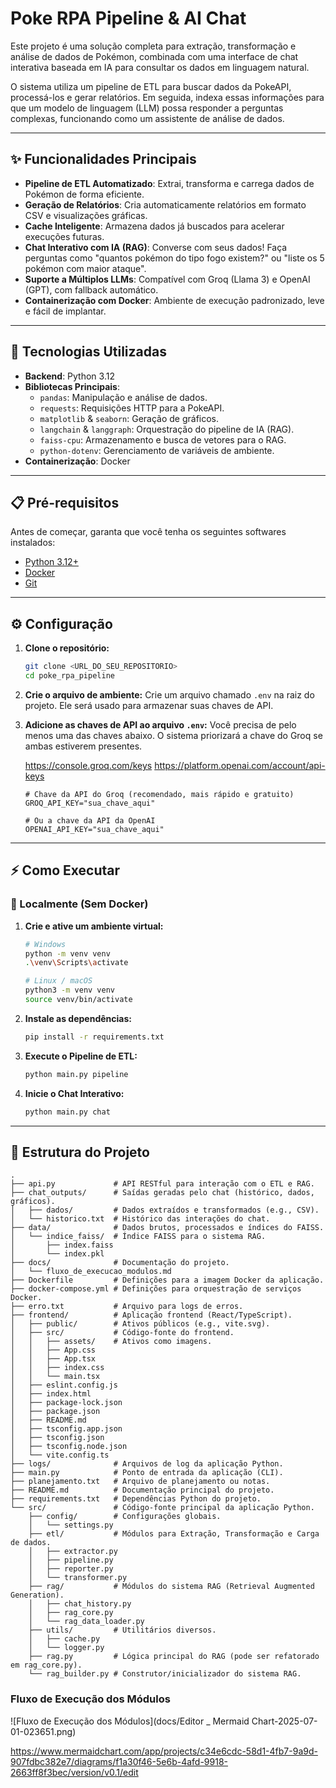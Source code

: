 # Poke RPA Pipeline & AI Chat

Este projeto é uma solução completa para extração, transformação e análise de dados de Pokémon, combinada com uma interface de chat interativa baseada em IA para consultar os dados em linguagem natural.

O sistema utiliza um pipeline de ETL para buscar dados da PokeAPI, processá-los e gerar relatórios. Em seguida, indexa essas informações para que um modelo de linguagem (LLM) possa responder a perguntas complexas, funcionando como um assistente de análise de dados.

---

## ✨ Funcionalidades Principais

- **Pipeline de ETL Automatizado**: Extrai, transforma e carrega dados de Pokémon de forma eficiente.
- **Geração de Relatórios**: Cria automaticamente relatórios em formato CSV e visualizações gráficas.
- **Cache Inteligente**: Armazena dados já buscados para acelerar execuções futuras.
- **Chat Interativo com IA (RAG)**: Converse com seus dados! Faça perguntas como "quantos pokémon do tipo fogo existem?" ou "liste os 5 pokémon com maior ataque".
- **Suporte a Múltiplos LLMs**: Compatível com Groq (Llama 3) e OpenAI (GPT), com fallback automático.
- **Containerização com Docker**: Ambiente de execução padronizado, leve e fácil de implantar.

---

## 🚀 Tecnologias Utilizadas

- **Backend**: Python 3.12
- **Bibliotecas Principais**:
  - `pandas`: Manipulação e análise de dados.
  - `requests`: Requisições HTTP para a PokeAPI.
  - `matplotlib` & `seaborn`: Geração de gráficos.
  - `langchain` & `langgraph`: Orquestração do pipeline de IA (RAG).
  - `faiss-cpu`: Armazenamento e busca de vetores para o RAG.
  - `python-dotenv`: Gerenciamento de variáveis de ambiente.
- **Containerização**: Docker

---

## 📋 Pré-requisitos

Antes de começar, garanta que você tenha os seguintes softwares instalados:

- [Python 3.12+](https://www.python.org/downloads/)
- [Docker](https://www.docker.com/get-started)
- [Git](https://git-scm.com/downloads)

---

## ⚙️ Configuração

1.  **Clone o repositório:**
    ```bash
    git clone <URL_DO_SEU_REPOSITORIO>
    cd poke_rpa_pipeline
    ```

2.  **Crie o arquivo de ambiente:**
    Crie um arquivo chamado `.env` na raiz do projeto. Ele será usado para armazenar suas chaves de API.

3.  **Adicione as chaves de API ao arquivo `.env`:**
    Você precisa de pelo menos uma das chaves abaixo. O sistema priorizará a chave do Groq se ambas estiverem presentes.

    https://console.groq.com/keys
    https://platform.openai.com/account/api-keys

    ```env
    # Chave da API do Groq (recomendado, mais rápido e gratuito)
    GROQ_API_KEY="sua_chave_aqui"

    # Ou a chave da API da OpenAI
    OPENAI_API_KEY="sua_chave_aqui"
    ```

---

## ⚡ Como Executar


### 🐍 Localmente (Sem Docker)

1.  **Crie e ative um ambiente virtual:**
    ```bash
    # Windows
    python -m venv venv
    .\venv\Scripts\activate

    # Linux / macOS
    python3 -m venv venv
    source venv/bin/activate
    ```

2.  **Instale as dependências:**
    ```bash
    pip install -r requirements.txt
    ```

3.  **Execute o Pipeline de ETL:**
    ```bash
    python main.py pipeline
    ```

4.  **Inicie o Chat Interativo:**
    ```bash
    python main.py chat
    ```


---

## 📂 Estrutura do Projeto

```
.
├── api.py             # API RESTful para interação com o ETL e RAG.
├── chat_outputs/      # Saídas geradas pelo chat (histórico, dados, gráficos).
│   ├── dados/         # Dados extraídos e transformados (e.g., CSV).
│   └── historico.txt  # Histórico das interações do chat.
├── data/              # Dados brutos, processados e índices do FAISS.
│   └── indice_faiss/  # Índice FAISS para o sistema RAG.
│       ├── index.faiss
│       └── index.pkl
├── docs/              # Documentação do projeto.
│   └── fluxo_de_execucao_modulos.md
├── Dockerfile         # Definições para a imagem Docker da aplicação.
├── docker-compose.yml # Definições para orquestração de serviços Docker.
├── erro.txt           # Arquivo para logs de erros.
├── frontend/          # Aplicação frontend (React/TypeScript).
│   ├── public/        # Ativos públicos (e.g., vite.svg).
│   ├── src/           # Código-fonte do frontend.
│   │   ├── assets/    # Ativos como imagens.
│   │   ├── App.css
│   │   ├── App.tsx
│   │   ├── index.css
│   │   └── main.tsx
│   ├── eslint.config.js
│   ├── index.html
│   ├── package-lock.json
│   ├── package.json
│   ├── README.md
│   ├── tsconfig.app.json
│   ├── tsconfig.json
│   ├── tsconfig.node.json
│   └── vite.config.ts
├── logs/              # Arquivos de log da aplicação Python.
├── main.py            # Ponto de entrada da aplicação (CLI).
├── planejamento.txt   # Arquivo de planejamento ou notas.
├── README.md          # Documentação principal do projeto.
├── requirements.txt   # Dependências Python do projeto.
└── src/               # Código-fonte principal da aplicação Python.
    ├── config/        # Configurações globais.
    │   └── settings.py
    ├── etl/           # Módulos para Extração, Transformação e Carga de dados.
    │   ├── extractor.py
    │   ├── pipeline.py
    │   ├── reporter.py
    │   └── transformer.py
    ├── rag/           # Módulos do sistema RAG (Retrieval Augmented Generation).
    │   ├── chat_history.py
    │   ├── rag_core.py
    │   └── rag_data_loader.py
    ├── utils/         # Utilitários diversos.
    │   ├── cache.py
    │   └── logger.py
    ├── rag.py         # Lógica principal do RAG (pode ser refatorado em rag_core.py).
    └── rag_builder.py # Construtor/inicializador do sistema RAG.
```


### Fluxo de Execução dos Módulos
![Fluxo de Execução dos Módulos](docs/Editor _ Mermaid Chart-2025-07-01-023651.png)

https://www.mermaidchart.com/app/projects/c34e6cdc-58d1-4fb7-9a9d-907fdbc382e7/diagrams/f1a30f46-5e6b-4afd-9918-2663ff8f3bec/version/v0.1/edit